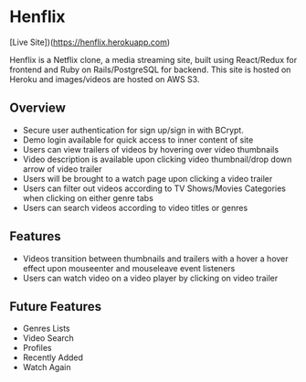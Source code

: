 # Henflix
[Live Site])(https://henflix.herokuapp.com)

Henflix is a Netflix clone, a media streaming site, built using React/Redux for frontend and Ruby on Rails/PostgreSQL for backend. This site is hosted on Heroku and images/videos are hosted on AWS S3.

## Overview
* Secure user authentication for sign up/sign in with BCrypt.
* Demo login available for quick access to inner content of site
* Users can view trailers of videos by hovering over video thumbnails
* Video description is available upon clicking video thumbnail/drop down arrow of video trailer
* Users will be brought to a watch page upon clicking a video trailer
* Users can filter out videos according to TV Shows/Movies Categories when clicking on either genre tabs
* Users can search videos according to video titles or genres

## Features
* Videos transition between thumbnails and trailers with a hover a hover effect upon mouseenter and mouseleave event listeners 
* Users can watch video on a video player by clicking on video trailer

## Future Features
* Genres Lists
* Video Search
* Profiles
* Recently Added
* Watch Again